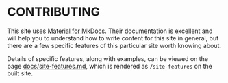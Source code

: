 # CONTRIBUTING
This site uses [Material for MkDocs](https://squidfunk.github.io/mkdocs-material/). Their documentation is excellent and will help you to understand how to write content for this site in general, but there are a few specific features of this particular site worth knowing about.

Details of specific features, along with examples, can be viewed on the page [docs/site-features.md](./docs/site-features.md), which is rendered as `/site-features` on the built site.
